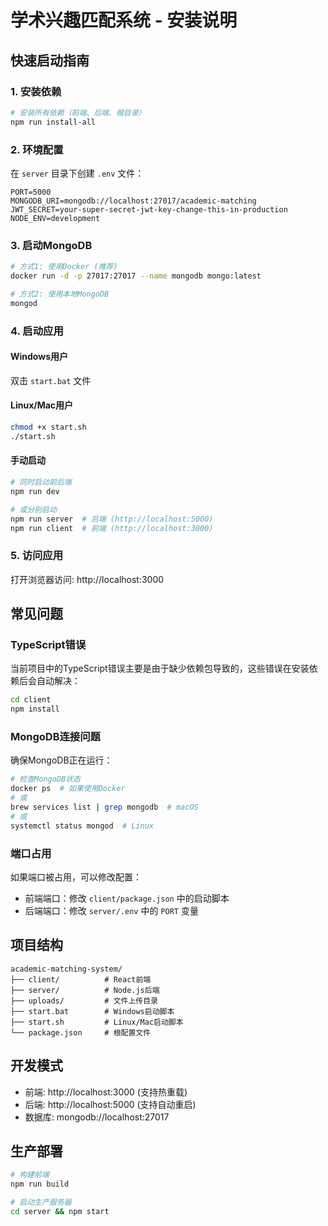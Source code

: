 # 学术兴趣匹配系统 - 安装说明

## 快速启动指南

### 1. 安装依赖
```bash
# 安装所有依赖（前端、后端、根目录）
npm run install-all
```

### 2. 环境配置
在 `server` 目录下创建 `.env` 文件：
```env
PORT=5000
MONGODB_URI=mongodb://localhost:27017/academic-matching
JWT_SECRET=your-super-secret-jwt-key-change-this-in-production
NODE_ENV=development
```

### 3. 启动MongoDB
```bash
# 方式1: 使用Docker (推荐)
docker run -d -p 27017:27017 --name mongodb mongo:latest

# 方式2: 使用本地MongoDB
mongod
```

### 4. 启动应用

#### Windows用户
双击 `start.bat` 文件

#### Linux/Mac用户
```bash
chmod +x start.sh
./start.sh
```

#### 手动启动
```bash
# 同时启动前后端
npm run dev

# 或分别启动
npm run server  # 后端 (http://localhost:5000)
npm run client  # 前端 (http://localhost:3000)
```

### 5. 访问应用
打开浏览器访问: http://localhost:3000

## 常见问题

### TypeScript错误
当前项目中的TypeScript错误主要是由于缺少依赖包导致的，这些错误在安装依赖后会自动解决：

```bash
cd client
npm install
```

### MongoDB连接问题
确保MongoDB正在运行：
```bash
# 检查MongoDB状态
docker ps  # 如果使用Docker
# 或
brew services list | grep mongodb  # macOS
# 或
systemctl status mongod  # Linux
```

### 端口占用
如果端口被占用，可以修改配置：
- 前端端口：修改 `client/package.json` 中的启动脚本
- 后端端口：修改 `server/.env` 中的 `PORT` 变量

## 项目结构
```
academic-matching-system/
├── client/          # React前端
├── server/          # Node.js后端  
├── uploads/         # 文件上传目录
├── start.bat        # Windows启动脚本
├── start.sh         # Linux/Mac启动脚本
└── package.json     # 根配置文件
```

## 开发模式
- 前端: http://localhost:3000 (支持热重载)
- 后端: http://localhost:5000 (支持自动重启)
- 数据库: mongodb://localhost:27017

## 生产部署
```bash
# 构建前端
npm run build

# 启动生产服务器
cd server && npm start